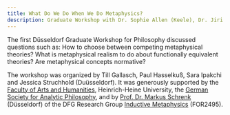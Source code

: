 ```yaml
---
title: What Do We Do When We Do Metaphysics?
description: Graduate Workshop with Dr. Sophie Allen (Keele), Dr. Jiri Benovsky (Fribourg), Dr. Richard Woodward (Hamburg). 30th – 31st August 2018, Heinrich‑Heine University Düsseldorf, Germany.
---
```


The first Düsseldorf Graduate Workshop for Philosophy discussed questions such as: How to choose between competing metaphysical theories? What is metaphysical realism to do about functionally equivalent theories? Are metaphysical concepts normative?

The workshop was organized by Till Gallasch, Paul Hasselkuß, Sara Ipakchi and Jessica Struchhold (Duüsseldorf). It was generously supported by the [Faculty of Arts and Humanities](http://www.philo.hhu.de/en.html), Heinrich-Heine University, the [German Society for Analytic Philosophy](https://www.gap-im-netz.de/en/), and by [Prof. Dr. Markus Schrenk](https://www.philosophie.hhu.de/en/staff/philosophy-iii-metaphysics-and-philosophy-of-language/markus-schrenk) (Düsseldorf) of the DFG Research Group [Inductive Metaphysics](https://indmet.weebly.com/) (FOR2495).
